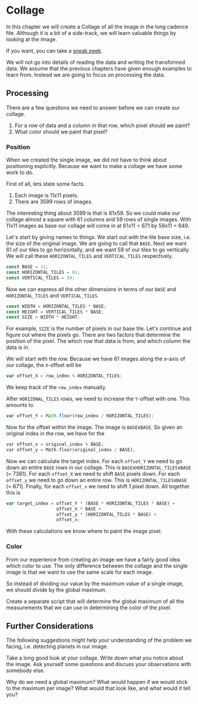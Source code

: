 # Collage
In this chapter we will create a Collage of all the image in the long cadence
file. Although it is a bit of a side-track, we will learn valuable things by
looking at the image.

If you want, you can take a [sneak peek](image/collage.png).

We will not go into details of reading the data and writing the transformed
data. We assume that the previous chapters have given enough examples to learn
from. Instead we are going to focus on processing the data.

## Processing
There are a few questions we need to answer before we can create our collage.

1. For a row of data and a column in that row, which pixel should we paint?
2. What color should we paint that pixel?

### Position
When we created the single image, we did not have to think about positioning
explicitly. Because we want to make a collage we have some work to do.

First of all, lets state some facts.

1. Each image is 11x11 pixels.
2. There are 3599 rows of images.

The interesting thing about 3599 is that is 61x59. So we could make our collage
almost a square with 61 columns and 59 rows of single images. With 11x11 images
as base our collage will come in at 61x11 = 671 by 59x11 = 649.

Let's start by giving names to things. We start out with the tile base size,
i.e. the size of the original image. We are going to call that `BASE`. Next we
want 61 of our tiles to go horizontally, and we want 59 of our tiles to go
vertically. We will call these `HORIZONTAL_TILES` and `VERTICAL_TILES`
respectively.

```javascript
const BASE = 11;
const HORIZONTAL_TILES = 61;
const VERTICAL_TILES = 59;
```

Now we can express all the other dimensions in terms of our `BASE` and
`HORIZONTAL_TILES` and `VERTICAL_TILES`.

```rust
const WIDTH = HORIZONTAL_TILES * BASE;
const HEIGHT = VERTICAL_TILES * BASE;
const SIZE = WIDTH * HEIGHT;
```

For example, `SIZE` is the number of pixels in our base tile. Let's continue and
figure out where the pixels go. There are two factors that determine the
position of the pixel. The which row that data is from, and which column the
data is in. 

We will start with the row. Because we have 61 images along the x-axis of our
collage, the `X`-offset will be

```javascript
var offset_X = row_index % HORIZONTAL_TILES;
```

We keep track of the `row_index` manually.

After `HORIZONAL_TILES` rows, we need to increase the `Y`-offset with one. This amounts to

```javascript
var offset_Y = Math.floor(row_index / HORIZONTAL_TILES);
```

Now for the offset within the image. The image is `BASE`x`BASE`. So given an original
index in the row, we have for the 

```rust
var offset_x = original_index % BASE;
var offset_y = Math.floor(original_index / BASE);
```

Now we can calculate the target index. For each `offset_Y` we need to go down an
entire `BASE` rows in our collage. This is `BASE`x`HORIZONTAL_TILES`x`BASE` (=
7381). For each `offset_X` we need to shift `BASE` pixels down. For each
`offset_y` we need to go down an entire row. This is `HORIZONTAL_TILES`x`BASE`
(= 671). Finally, for each `offset_x` we need to shift 1 pixel 
down. All together this is

```javascript
var target_index = offset_Y * (BASE * HORIZONTAL_TILES * BASE) +
                   offset_X * BASE +
                   offset_y * (HORIZONTAL_TILES * BASE) +
                   offset_x;
```

With these calculations we know where to paint the image pixel.

### Color
From our experience from creating an image we have a fairly good idea which
color to use. The only difference between the collage and the single image is
that we want to use the same scale for each image.

So instead of dividing our value by the maximum value of a single image, we
should divide by the global maximum.

Create a separate script that will determine the global maximum of all the
measurements that we can use in determining the color of the pixel.

## Further Considerations
The following suggestions might help your understanding of the problem we
facing, i.e. detecting planets in our image.

Take a long good look at your collage. Write down what you notice about the
image. Ask yourself some questions and discuss your observations with somebody
else. 

Why do we need a global maximum? What would happen if we would stick to the
maximum per image? What would that look like, and what would it tell you?
